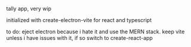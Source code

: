 tally app, very wip

initialized with create-electron-vite for react and typescript

to do: eject electron because i hate it and use the MERN stack. keep vite unless i have issues with it, if so switch to create-react-app 
